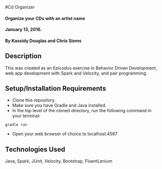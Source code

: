 #Cd Organizer

#### Organize your CDs with an artist name
#### January 13, 2016.

#### By Kassidy Douglas and Chris Siems

## Description

This was created as an Epicodus exercise in Behavior Driven Development, web app development with Spark and Velocity, and pair programming.

## Setup/Installation Requirements

* Clone this repository.
* Make sure you have Gradle and Java installed.
* In the top level of the cloned directory, run the following command in your terminal:

`gradle run`

* Open your web browser of choice to localhost:4567

## Technologies Used

Java, Spark, JUnit, Velocity, Bootstrap, FluentLenium
